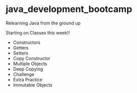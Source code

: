 # java_development_bootcamp
Relearning Java from the ground up

Starting on Classes this week!!
  - Constructors
  - Getters
  - Setters
  - Copy Constructor
  - Multiple Objects
  - Deep Copying
  - Challenge
  - Extra Practice
  - Immutable Objects
